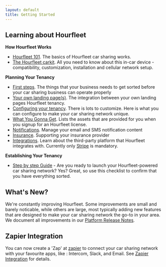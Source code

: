 ```yaml
---
layout: default
title: Getting Started
---
```

 

## Learning about Hourfleet  

**How Hourfleet Works**
* [Hourfleet 101](howitworks.html). The basics of Hourfleet car sharing works.  
* [The Hourfleet carkit](carkit.html). All you need to know about this in-car device - compatibility, customization, installation and cellular network setup.     

**Planning Your Tenancy**  
* [First steps](youprovide.html). The things that your business needs to get sorted before your car sharing business can operate properly
* [Your own landing page(s)](yoursite.html). The integration between your own landing pages Hourfleet tenancy.  
* [Configuring your tenancy](youconfigure.html). There is lots to customize. Here is what you can configure to make your car sharing network unique.  
* [What You Gonna Get](inthebox.html). Lists the assets that are provided for you when you signup for an Hourfleet license.  
* [Notifications](notifications.html). Manage your email and SMS notification content  
* [Insurance](insurance.html). Supporting your insurance provider
* [Integrations](integrations.html). Learn about the third-party platform that Hourfleet integrates with. Currently only [Stripe](http://stripe.com) is mandatory. 

**Establishing Your Tenancy**  
* [Step by step Guide](stepbystep.html) - Are you ready to launch your Hourfleet-powered car sharing network? Yes? Great, so use this checklist to confirm that you have everything sorted.   

## What's New?

We're constantly improving Hourfleet. Some improvements are small and barely noticable, while others are large, most typically adding new features that are designed to make your car sharing network the go-to in your area. We document all improvements in our [Platform Release Notes](releasenotes.html).

## Zapier Integration

You can now create a 'Zap' at [zapier](http://www.zapier.com) to connect your car sharing network with your favourite apps, like : Intercom, Slack, and Email. See [Zapier Integration](zapier.html) for details.
